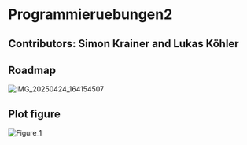# Programmieruebungen2
## Contributors:  Simon Krainer and Lukas Köhler

## Roadmap 
![IMG_20250424_164154507](https://github.com/user-attachments/assets/e6001b8a-6cb6-4158-a179-c7479af67408)

## Plot figure
![Figure_1](https://github.com/user-attachments/assets/f8ecf0e6-cba4-4efb-8833-a35bc7c782ed)
